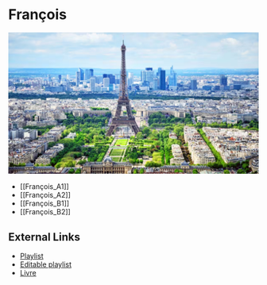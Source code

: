 # François


![](attachments/Pasted%20image%2020240227233546.png)

- [[François_A1]]
- [[François_A2]]
- [[François_B1]]
- [[François_B2]]


## External Links

- [Playlist](https://open.spotify.com/playlist/1gGHZrRIYDFAdoPsWrL53G?si=2c4f7521d9174e87)
- [Editable playlist](https://open.spotify.com/playlist/1gGHZrRIYDFAdoPsWrL53G?si=913249e923e745cb&pt=4ee203dba2d9078ac54f26a17d0b7815)
- [Livre](https://drive.google.com/drive/folders/18EQ62SsC42tsSqfvpflXn__v4A198yhN)

